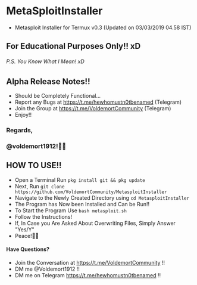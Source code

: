 # MetaSploitInstaller
- Metasploit Installer for Termux v0.3 (Updated on 03/03/2019 04.58 IST)
## For Educational Purposes Only!! xD
###### P.S. You Know What I Mean! xD
## Alpha Release Notes!!
* Should be Completely Functional...
* Report any Bugs at https://t.me/hewhomustn0tbenamed (Telegram)
* Join the Group at https://t.me/VoldemortCommunity (Telegram)
* Enjoy!!

### Regards,
### @voldemort1912!🖖🏻

## HOW TO USE!!
* Open a Terminal Run `pkg install git && pkg update`
* Next, Run `git clone https://github.com/VoldemortCommunity/MetasploitInstaller`
* Navigate to the Newly Created Directory using `cd MetasploitInstaller`
* The Program has Now been Installed and Can be Run!!
* To Start the Program Use `bash metasploit.sh`
* Follow the Instructions!
* If, In Case you Are Asked About Overwriting Files, Simply Answer "Yes/Y"
* Peace!🖖🏻
#### Have Questions?
* Join the Conversation at https://t.me/VoldemortCommunity !!
* DM me @Voldemort1912 !!
* DM me on Telegram https://t.me/hewhomustn0tbenamed !!
